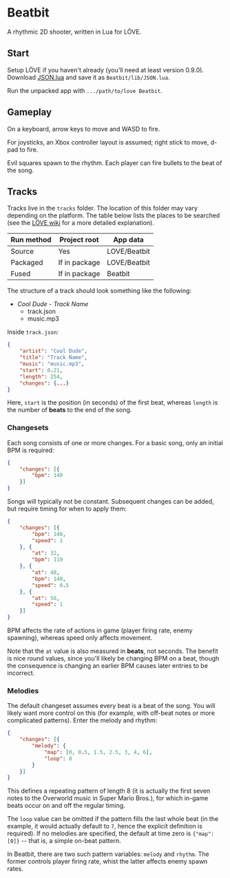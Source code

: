 # Beatbit

A rhythmic 2D shooter, written in Lua for LÖVE.

## Start

Setup LÖVE if you haven't already (you'll need at least version 0.9.0).  Download [JSON.lua](http://regex.info/code/JSON.lua) and save it as `Beatbit/lib/JSON.lua`.

Run the unpacked app with `.../path/to/love Beatbit`.

## Gameplay

On a keyboard, arrow keys to move and WASD to fire.

For joysticks, an Xbox controller layout is assumed; right stick to move, d-pad to fire.

Evil squares spawn to the rhythm.  Each player can fire bullets to the beat of the song.

## Tracks

Tracks live in the `tracks` folder.  The location of this folder may vary depending on the platform.  The table below lists the places to be searched (see the [LÖVE wiki](https://love2d.org/wiki/love.filesystem) for a more detailed explanation).

Run method | Project root  | App data
---------- | ------------- | ------------
Source     | Yes           | LOVE/Beatbit
Packaged   | If in package | LOVE/Beatbit
Fused      | If in package | Beatbit

The structure of a track should look something like the following:

* _Cool Dude - Track Name_
  - track.json
  - music.mp3

Inside `track.json`:

```json
{
    "artist": "Cool Dude",
    "title": "Track Name",
    "music": "music.mp3",
    "start": 0.21,
    "length": 254,
    "changes": {...}
}
```

Here, `start` is the position (in seconds) of the first beat, whereas `length` is the number of **beats** to the end of the song.

### Changesets

Each song consists of one or more changes.  For a basic song, only an initial BPM is required:

```json
{
    "changes": [{
        "bpm": 140
    }]
}
```

Songs will typically not be constant.  Subsequent changes can be added, but require timing for when to apply them:

```json
{
    "changes": [{
        "bpm": 140,
        "speed": 1
    }, {
        "at": 32,
        "bpm": 110
    }, {
        "at": 48,
        "bpm": 140,
        "speed": 0.5
    }, {
        "at": 56,
        "speed": 1
    }]
}
```

BPM affects the rate of actions in game (player firing rate, enemy spawning), whereas speed only affects movement.

Note that the `at` value is also measured in **beats**, not seconds.  The benefit is nice round values, since you'll likely be changing BPM on a beat, though the consequence is changing an earlier BPM causes later entries to be incorrect.

### Melodies

The default changeset assumes every beat is a beat of the song.  You will likely want more control on this (for example, with off-beat notes or more complicated patterns).  Enter the melody and rhythm:

```json
{
    "changes": [{
        "melody": {
            "map": [0, 0.5, 1.5, 2.5, 3, 4, 6],
            "loop": 8
        }
    }]
}
```

This defines a repeating pattern of length 8 (it is actually the first seven notes to the Overworld music in Super Mario Bros.), for which in-game beats occur on and off the regular timing.

The `loop` value can be omitted if the pattern fills the last whole beat (in the example, it would actually default to `7`, hence the explicit definition is required).  If no melodies are specified, the default at time zero is `{"map": [0]}` -- that is, a simple on-beat pattern.

In Beatbit, there are two such pattern variables: `melody` and `rhythm`.  The former controls player firing rate, whist the latter affects enemy spawn rates.
